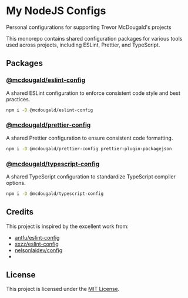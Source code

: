 # My NodeJS Configs

Personal configurations for supporting Trevor McDougald's projects

This monorepo contains shared configuration packages for various tools used across projects, including ESLint, Prettier, and TypeScript.

## Packages

### [@mcdougald/eslint-config](packages/eslint-config)

A shared ESLint configuration to enforce consistent code style and best practices.

```bash
npm i -D @mcdougald/eslint-config
```

### [@mcdougald/prettier-config](packages/prettier-config)

A shared Prettier configuration to ensure consistent code formatting.

```bash
npm i -D @mcdougald/prettier-config prettier-plugin-packagejson
```

### [@mcdougald/typescript-config](packages/typescript-config)

A shared TypeScript configuration to standardize TypeScript compiler options.

```bash
npm i -D @mcdougald/typescript-config
```

## Credits

This project is inspired by the excellent work from:

- [antfu/eslint-config](https://github.com/antfu/eslint-config)
- [sxzz/eslint-config](https://github.com/sxzz/eslint-config)
- [nelsonlaidev/config](https://github.com/nelsonlaidev/config)
- 
## License

This project is licensed under the [MIT License](LICENSE).
